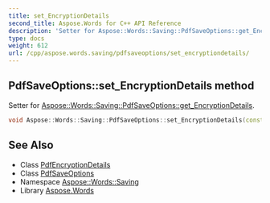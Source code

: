 ```yaml
---
title: set_EncryptionDetails
second_title: Aspose.Words for C++ API Reference
description: 'Setter for Aspose::Words::Saving::PdfSaveOptions::get_EncryptionDetails.'
type: docs
weight: 612
url: /cpp/aspose.words.saving/pdfsaveoptions/set_encryptiondetails/
---
```

## PdfSaveOptions::set_EncryptionDetails method


Setter for [Aspose::Words::Saving::PdfSaveOptions::get_EncryptionDetails](../get_encryptiondetails/).

```cpp
void Aspose::Words::Saving::PdfSaveOptions::set_EncryptionDetails(const System::SharedPtr<Aspose::Words::Saving::PdfEncryptionDetails> &value)
```

## See Also

* Class [PdfEncryptionDetails](../../pdfencryptiondetails/)
* Class [PdfSaveOptions](../)
* Namespace [Aspose::Words::Saving](../../)
* Library [Aspose.Words](../../../)
